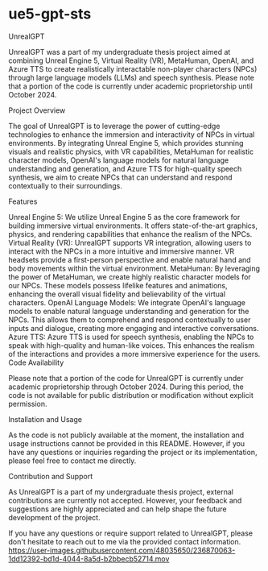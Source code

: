 # ue5-gpt-sts

UnrealGPT

UnrealGPT was a part of my undergraduate thesis project aimed at combining Unreal Engine 5, Virtual Reality (VR), MetaHuman, OpenAI, and Azure TTS to create realistically interactable non-player characters (NPCs) through large language models (LLMs) and speech synthesis. Please note that a portion of the code is currently under academic proprietorship until October 2024.

Project Overview

The goal of UnrealGPT is to leverage the power of cutting-edge technologies to enhance the immersion and interactivity of NPCs in virtual environments. By integrating Unreal Engine 5, which provides stunning visuals and realistic physics, with VR capabilities, MetaHuman for realistic character models, OpenAI's language models for natural language understanding and generation, and Azure TTS for high-quality speech synthesis, we aim to create NPCs that can understand and respond contextually to their surroundings.

Features

Unreal Engine 5: We utilize Unreal Engine 5 as the core framework for building immersive virtual environments. It offers state-of-the-art graphics, physics, and rendering capabilities that enhance the realism of the NPCs.
Virtual Reality (VR): UnrealGPT supports VR integration, allowing users to interact with the NPCs in a more intuitive and immersive manner. VR headsets provide a first-person perspective and enable natural hand and body movements within the virtual environment.
MetaHuman: By leveraging the power of MetaHuman, we create highly realistic character models for our NPCs. These models possess lifelike features and animations, enhancing the overall visual fidelity and believability of the virtual characters.
OpenAI Language Models: We integrate OpenAI's language models to enable natural language understanding and generation for the NPCs. This allows them to comprehend and respond contextually to user inputs and dialogue, creating more engaging and interactive conversations.
Azure TTS: Azure TTS is used for speech synthesis, enabling the NPCs to speak with high-quality and human-like voices. This enhances the realism of the interactions and provides a more immersive experience for the users.
Code Availability

Please note that a portion of the code for UnrealGPT is currently under academic proprietorship through October 2024. During this period, the code is not available for public distribution or modification without explicit permission.

Installation and Usage

As the code is not publicly available at the moment, the installation and usage instructions cannot be provided in this README. However, if you have any questions or inquiries regarding the project or its implementation, please feel free to contact me directly.

Contribution and Support

As UnrealGPT is a part of my undergraduate thesis project, external contributions are currently not accepted. However, your feedback and suggestions are highly appreciated and can help shape the future development of the project.

If you have any questions or require support related to UnrealGPT, please don't hesitate to reach out to me via the provided contact information.
https://user-images.githubusercontent.com/48035650/236870063-1dd12392-bd1d-4044-8a5d-b2bbecb52714.mov

